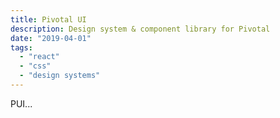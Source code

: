 ```yaml
---
title: Pivotal UI
description: Design system & component library for Pivotal
date: "2019-04-01"
tags:
  - "react"
  - "css"
  - "design systems"
---
```


PUI...